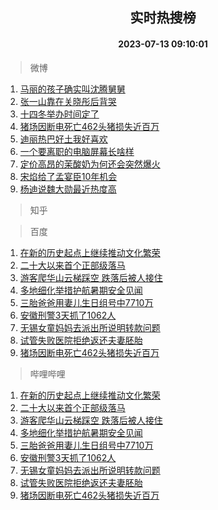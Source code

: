 <div align="center"><h2>实时热搜榜</h2><h4>2023-07-13 09:10:01</h4></div>

> 微博  

1. [马丽的孩子确实叫沈腾舅舅](https://s.weibo.com/weibo?q=%23%E9%A9%AC%E4%B8%BD%E7%9A%84%E5%AD%A9%E5%AD%90%E7%A1%AE%E5%AE%9E%E5%8F%AB%E6%B2%88%E8%85%BE%E8%88%85%E8%88%85%23&t=31&band_rank=1&Refer=top)<br />
2. [张一山靠在关晓彤后背哭](https://s.weibo.com/weibo?q=%23%E5%BC%A0%E4%B8%80%E5%B1%B1%E9%9D%A0%E5%9C%A8%E5%85%B3%E6%99%93%E5%BD%A4%E5%90%8E%E8%83%8C%E5%93%AD%23&t=31&band_rank=2&Refer=top)<br />
3. [十四冬举办时间定了](https://s.weibo.com/weibo?q=%23%E5%8D%81%E5%9B%9B%E5%86%AC%E4%B8%BE%E5%8A%9E%E6%97%B6%E9%97%B4%E5%AE%9A%E4%BA%86%23&t=31&band_rank=3&Refer=top)<br />
4. [猪场因断电死亡462头猪损失近百万](https://s.weibo.com/weibo?q=%23%E7%8C%AA%E5%9C%BA%E5%9B%A0%E6%96%AD%E7%94%B5%E6%AD%BB%E4%BA%A1462%E5%A4%B4%E7%8C%AA%E6%8D%9F%E5%A4%B1%E8%BF%91%E7%99%BE%E4%B8%87%23&t=31&band_rank=4&Refer=top)<br />
5. [迪丽热巴好土我好喜欢](https://s.weibo.com/weibo?q=%23%E8%BF%AA%E4%B8%BD%E7%83%AD%E5%B7%B4%E5%A5%BD%E5%9C%9F%E6%88%91%E5%A5%BD%E5%96%9C%E6%AC%A2%23&t=31&band_rank=5&Refer=top)<br />
6. [一个要离职的电脑屏幕长啥样](https://s.weibo.com/weibo?q=%23%E4%B8%80%E4%B8%AA%E8%A6%81%E7%A6%BB%E8%81%8C%E7%9A%84%E7%94%B5%E8%84%91%E5%B1%8F%E5%B9%95%E9%95%BF%E5%95%A5%E6%A0%B7%23&t=31&band_rank=6&Refer=top)<br />
7. [定价高昂的茉酸奶为何还会突然爆火](https://s.weibo.com/weibo?q=%23%E5%AE%9A%E4%BB%B7%E9%AB%98%E6%98%82%E7%9A%84%E8%8C%89%E9%85%B8%E5%A5%B6%E4%B8%BA%E4%BD%95%E8%BF%98%E4%BC%9A%E7%AA%81%E7%84%B6%E7%88%86%E7%81%AB%23&t=31&band_rank=7&Refer=top)<br />
8. [宋焰给了孟宴臣10年机会](https://s.weibo.com/weibo?q=%23%E5%AE%8B%E7%84%B0%E7%BB%99%E4%BA%86%E5%AD%9F%E5%AE%B4%E8%87%A310%E5%B9%B4%E6%9C%BA%E4%BC%9A%23&t=31&band_rank=8&Refer=top)<br />
9. [杨迪说魏大勋最近热度高](https://s.weibo.com/weibo?q=%23%E6%9D%A8%E8%BF%AA%E8%AF%B4%E9%AD%8F%E5%A4%A7%E5%8B%8B%E6%9C%80%E8%BF%91%E7%83%AD%E5%BA%A6%E9%AB%98%23&t=31&band_rank=9&Refer=top)<br />

> 知乎  


> 百度  

1. [在新的历史起点上继续推动文化繁荣](https://www.baidu.com/s?wd=%E5%9C%A8%E6%96%B0%E7%9A%84%E5%8E%86%E5%8F%B2%E8%B5%B7%E7%82%B9%E4%B8%8A%E7%BB%A7%E7%BB%AD%E6%8E%A8%E5%8A%A8%E6%96%87%E5%8C%96%E7%B9%81%E8%8D%A3&sa=fyb_news&rsv_dl=fyb_news)<br />
2. [二十大以来首个正部级落马](https://www.baidu.com/s?wd=%E4%BA%8C%E5%8D%81%E5%A4%A7%E4%BB%A5%E6%9D%A5%E9%A6%96%E4%B8%AA%E6%AD%A3%E9%83%A8%E7%BA%A7%E8%90%BD%E9%A9%AC&sa=fyb_news&rsv_dl=fyb_news)<br />
3. [游客爬华山云梯踩空 跌落后被人接住](https://www.baidu.com/s?wd=%E6%B8%B8%E5%AE%A2%E7%88%AC%E5%8D%8E%E5%B1%B1%E4%BA%91%E6%A2%AF%E8%B8%A9%E7%A9%BA+%E8%B7%8C%E8%90%BD%E5%90%8E%E8%A2%AB%E4%BA%BA%E6%8E%A5%E4%BD%8F&sa=fyb_news&rsv_dl=fyb_news)<br />
4. [多地细化举措护航暑期安全见闻](https://www.baidu.com/s?wd=%E5%A4%9A%E5%9C%B0%E7%BB%86%E5%8C%96%E4%B8%BE%E6%8E%AA%E6%8A%A4%E8%88%AA%E6%9A%91%E6%9C%9F%E5%AE%89%E5%85%A8%E8%A7%81%E9%97%BB&sa=fyb_news&rsv_dl=fyb_news)<br />
5. [三胎爸爸用妻儿生日组号中7710万](https://www.baidu.com/s?wd=%E4%B8%89%E8%83%8E%E7%88%B8%E7%88%B8%E7%94%A8%E5%A6%BB%E5%84%BF%E7%94%9F%E6%97%A5%E7%BB%84%E5%8F%B7%E4%B8%AD7710%E4%B8%87&sa=fyb_news&rsv_dl=fyb_news)<br />
6. [安徽刑警3天抓了1062人](https://www.baidu.com/s?wd=%E5%AE%89%E5%BE%BD%E5%88%91%E8%AD%A63%E5%A4%A9%E6%8A%93%E4%BA%861062%E4%BA%BA&sa=fyb_news&rsv_dl=fyb_news)<br />
7. [无锡女童妈妈去派出所说明转款问题](https://www.baidu.com/s?wd=%E6%97%A0%E9%94%A1%E5%A5%B3%E7%AB%A5%E5%A6%88%E5%A6%88%E5%8E%BB%E6%B4%BE%E5%87%BA%E6%89%80%E8%AF%B4%E6%98%8E%E8%BD%AC%E6%AC%BE%E9%97%AE%E9%A2%98&sa=fyb_news&rsv_dl=fyb_news)<br />
8. [试管失败医院拒绝返还夫妻胚胎](https://www.baidu.com/s?wd=%E8%AF%95%E7%AE%A1%E5%A4%B1%E8%B4%A5%E5%8C%BB%E9%99%A2%E6%8B%92%E7%BB%9D%E8%BF%94%E8%BF%98%E5%A4%AB%E5%A6%BB%E8%83%9A%E8%83%8E&sa=fyb_news&rsv_dl=fyb_news)<br />
9. [猪场因断电死亡462头猪损失近百万](https://www.baidu.com/s?wd=%E7%8C%AA%E5%9C%BA%E5%9B%A0%E6%96%AD%E7%94%B5%E6%AD%BB%E4%BA%A1462%E5%A4%B4%E7%8C%AA%E6%8D%9F%E5%A4%B1%E8%BF%91%E7%99%BE%E4%B8%87&sa=fyb_news&rsv_dl=fyb_news)<br />

> 哔哩哔哩  

1. [在新的历史起点上继续推动文化繁荣](https://www.baidu.com/s?wd=%E5%9C%A8%E6%96%B0%E7%9A%84%E5%8E%86%E5%8F%B2%E8%B5%B7%E7%82%B9%E4%B8%8A%E7%BB%A7%E7%BB%AD%E6%8E%A8%E5%8A%A8%E6%96%87%E5%8C%96%E7%B9%81%E8%8D%A3&sa=fyb_news&rsv_dl=fyb_news)<br />
2. [二十大以来首个正部级落马](https://www.baidu.com/s?wd=%E4%BA%8C%E5%8D%81%E5%A4%A7%E4%BB%A5%E6%9D%A5%E9%A6%96%E4%B8%AA%E6%AD%A3%E9%83%A8%E7%BA%A7%E8%90%BD%E9%A9%AC&sa=fyb_news&rsv_dl=fyb_news)<br />
3. [游客爬华山云梯踩空 跌落后被人接住](https://www.baidu.com/s?wd=%E6%B8%B8%E5%AE%A2%E7%88%AC%E5%8D%8E%E5%B1%B1%E4%BA%91%E6%A2%AF%E8%B8%A9%E7%A9%BA+%E8%B7%8C%E8%90%BD%E5%90%8E%E8%A2%AB%E4%BA%BA%E6%8E%A5%E4%BD%8F&sa=fyb_news&rsv_dl=fyb_news)<br />
4. [多地细化举措护航暑期安全见闻](https://www.baidu.com/s?wd=%E5%A4%9A%E5%9C%B0%E7%BB%86%E5%8C%96%E4%B8%BE%E6%8E%AA%E6%8A%A4%E8%88%AA%E6%9A%91%E6%9C%9F%E5%AE%89%E5%85%A8%E8%A7%81%E9%97%BB&sa=fyb_news&rsv_dl=fyb_news)<br />
5. [三胎爸爸用妻儿生日组号中7710万](https://www.baidu.com/s?wd=%E4%B8%89%E8%83%8E%E7%88%B8%E7%88%B8%E7%94%A8%E5%A6%BB%E5%84%BF%E7%94%9F%E6%97%A5%E7%BB%84%E5%8F%B7%E4%B8%AD7710%E4%B8%87&sa=fyb_news&rsv_dl=fyb_news)<br />
6. [安徽刑警3天抓了1062人](https://www.baidu.com/s?wd=%E5%AE%89%E5%BE%BD%E5%88%91%E8%AD%A63%E5%A4%A9%E6%8A%93%E4%BA%861062%E4%BA%BA&sa=fyb_news&rsv_dl=fyb_news)<br />
7. [无锡女童妈妈去派出所说明转款问题](https://www.baidu.com/s?wd=%E6%97%A0%E9%94%A1%E5%A5%B3%E7%AB%A5%E5%A6%88%E5%A6%88%E5%8E%BB%E6%B4%BE%E5%87%BA%E6%89%80%E8%AF%B4%E6%98%8E%E8%BD%AC%E6%AC%BE%E9%97%AE%E9%A2%98&sa=fyb_news&rsv_dl=fyb_news)<br />
8. [试管失败医院拒绝返还夫妻胚胎](https://www.baidu.com/s?wd=%E8%AF%95%E7%AE%A1%E5%A4%B1%E8%B4%A5%E5%8C%BB%E9%99%A2%E6%8B%92%E7%BB%9D%E8%BF%94%E8%BF%98%E5%A4%AB%E5%A6%BB%E8%83%9A%E8%83%8E&sa=fyb_news&rsv_dl=fyb_news)<br />
9. [猪场因断电死亡462头猪损失近百万](https://www.baidu.com/s?wd=%E7%8C%AA%E5%9C%BA%E5%9B%A0%E6%96%AD%E7%94%B5%E6%AD%BB%E4%BA%A1462%E5%A4%B4%E7%8C%AA%E6%8D%9F%E5%A4%B1%E8%BF%91%E7%99%BE%E4%B8%87&sa=fyb_news&rsv_dl=fyb_news)<br />
